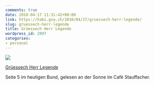 ```yaml
---
comments: true
date: 2010-04-17 11:31:42+00:00
link: https://habi.gna.ch/2010/04/17/gruessech-herr-legende/
slug: gruessech-herr-legende
title: Grüessech Herr Legende
wordpress_id: 2097
categories:
- personal
---
```


[![](https://static.flickr.com/4016/4528085634_1c866f829c_m.jpg)](https://www.flickr.com/photos/habi/4528085634/)

[Grüessech Herr Legende](https://www.flickr.com/photos/habi/4528085634/)


Seite 5 im heutigen Bund, gelesen an der Sonne im Café Stauffacher.
